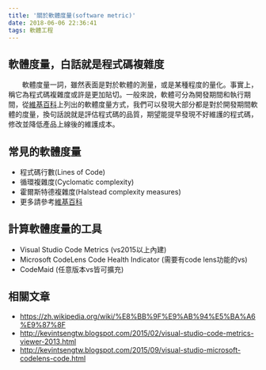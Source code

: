 ```yaml
---
title: '關於軟體度量(software metric)'
date: 2018-06-06 22:36:41
tags: 軟體工程
---
```


## 軟體度量，白話就是程式碼複雜度

&emsp;&emsp;軟體度量一詞，雖然表面是對於軟體的測量，或是某種程度的量化。事實上，稱它為程式碼複雜度或許是更加貼切。一般來說，軟體可分為開發期間和執行期間，從[維基百科](https://zh.wikipedia.org/wiki/%E8%BB%9F%E9%AB%94%E5%BA%A6%E9%87%8F)上列出的軟體度量方式，我們可以發現大部分都是對於開發期間軟體的度量，換句話說就是評估程式碼的品質，期望能提早發現不好維護的程式碼，修改並降低產品上線後的維護成本。

<!-- more --> 

## 常見的軟體度量

- 程式碼行數(Lines of Code)
- 循環複雜度(Cyclomatic complexity)
- 霍爾斯特德複雜度(Halstead complexity measures)
- 更多請參考[維基百科](https://zh.wikipedia.org/wiki/%E8%BB%9F%E9%AB%94%E5%BA%A6%E9%87%8F)

## 計算軟體度量的工具

- Visual Studio Code Metrics (vs2015以上內建)
- Microsoft CodeLens Code Health Indicator (需要有code lens功能的vs)
- CodeMaid (任意版本vs皆可擴充)

## 相關文章

- https://zh.wikipedia.org/wiki/%E8%BB%9F%E9%AB%94%E5%BA%A6%E9%87%8F
- http://kevintsengtw.blogspot.com/2015/02/visual-studio-code-metrics-viewer-2013.html
- http://kevintsengtw.blogspot.com/2015/09/visual-studio-microsoft-codelens-code.html